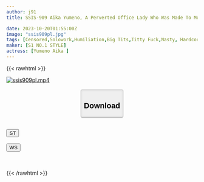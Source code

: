 ```yaml
---
author: j91
title: SSIS-909 Aika Yumeno, A Perverted Office Lady Who Was Made To Model In A Swimsuit...couldn't Forget Her Excitement And Got Addicted To Group Sex

date: 2023-10-20T01:55:00Z
image: "ssis909pl.jpg"
tags: [Censored,Solowork,Humiliation,Big Tits,Titty Fuck,Nasty, Hardcore	]
maker: [S1 NO.1 STYLE]
actress: [Yumeno Aika ]
---
```



{{< rawhtml >}}

<div class="video" data-videoid="BL1DkgKDqMF6Db">
    <a href="javascript:;">
        <img src="https://my.j91.asia/posts/ssis909pl/ssis909pl.jpg" width="WIDTH" height="HEIGHT" alt="ssis909pl.mp4" loading="lazy">
    </a>
</div>

<script type="text/javascript" src="https://j91.asia/asset/on-demand-st.js"></script>

<br>
  <link rel="stylesheet" href="https://j91.asia/asset/bs5.css">
  
  <center>
  <button class="btn btn-primary" type="button" data-bs-toggle="collapse" data-bs-target=".multi-collapse" aria-expanded="false" aria-controls="multiCollapseExample1 multiCollapseExample2"><h2>Download</h2></button></center>
</p>
<div class="row">
  <div class="col">
    <div class="collapse multi-collapse" id="multiCollapseExample1">
      <div class="card card-body">
	      	      <br>
<div class="buttons">  
<a href="https://streamtape.to/v/BL1DkgKDqMF6Db"><button class="btn-hover color-3"><i class="fa fa-download"></i> ST</button></a></div>
    </div>
  </div>
</div>
  <div class="col">
    <div class="collapse multi-collapse" id="multiCollapseExample2">
      <div class="card card-body">
	      <br>
<div class="buttons">
    <a href="https://wolfstream.tv/yexw1d20pk8x"><button class="btn-hover color-9"><i class="fa fa-download"></i> WS</button></a></div>
<br><br>
      </div>
    </div>
  </div>
</div>

{{< /rawhtml >}}
